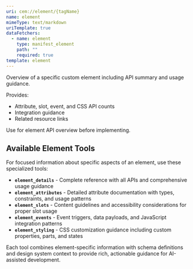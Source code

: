 ```yaml
---
uri: cem://element/{tagName}
name: element
mimeType: text/markdown
uriTemplate: true
dataFetchers:
  - name: element
    type: manifest_element
    path: ""
    required: true
template: element
---
```


Overview of a specific custom element including API summary and usage guidance.

Provides:
- Attribute, slot, event, and CSS API counts
- Integration guidance
- Related resource links

Use for element API overview before implementing.

## Available Element Tools

For focused information about specific aspects of an element, use these specialized tools:

- **`element_details`** - Complete reference with all APIs and comprehensive usage guidance
- **`element_attributes`** - Detailed attribute documentation with types, constraints, and usage patterns
- **`element_slots`** - Content guidelines and accessibility considerations for proper slot usage
- **`element_events`** - Event triggers, data payloads, and JavaScript integration patterns
- **`element_styling`** - CSS customization guidance including custom properties, parts, and states

Each tool combines element-specific information with schema definitions and design system context to provide rich, actionable guidance for AI-assisted development.
